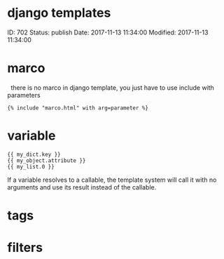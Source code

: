 # django templates


ID: 702
Status: publish
Date: 2017-11-13 11:34:00
Modified: 2017-11-13 11:34:00


# marco
 
there is no marco in django template, you just have to use include with parameters

```
{% include "marco.html" with arg=parameter %}
```

# variable

```
{{ my_dict.key }}
{{ my_object.attribute }}
{{ my_list.0 }}
```

If a variable resolves to a callable, the template system will call it with no arguments and use its result instead of the callable.

# tags

# filters